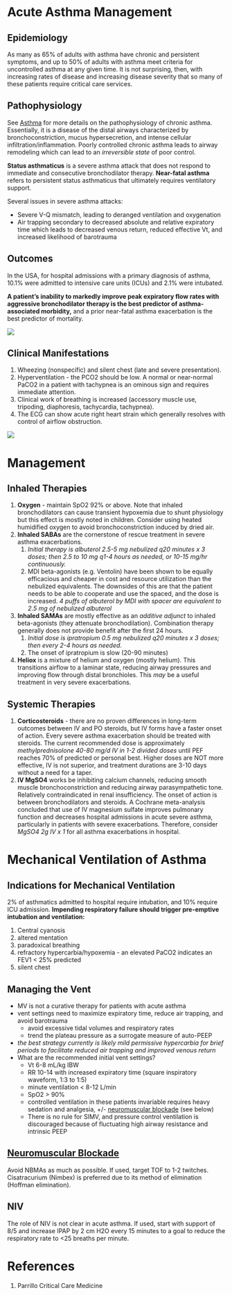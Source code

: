 # Acute Asthma Management
## Epidemiology
As many as 65% of adults with asthma have chronic and persistent symptoms, and up to 50% of adults with asthma meet criteria for uncontrolled asthma at any given time. It is not surprising, then, with increasing rates of disease and increasing disease severity that so many of these patients require critical care services.

## Pathophysiology
See [Asthma](Asthma.md) for more details on the pathophysiology of chronic asthma. Essentially, it is a disease of the distal airways characterized by bronchoconstriction, mucus hypersecretion, and intense cellular infiltration/inflammation. Poorly controlled chronic asthma leads to airway remodeling which can lead to an *irreversible state* of poor control.

**Status asthmaticus** is a severe asthma attack that does not respond to immediate and consecutive bronchodilator therapy.  **Near-fatal asthma** refers to persistent status asthmaticus that ultimately requires ventilatory support.

Several issues in severe asthma attacks:

- Severe V-Q mismatch, leading to deranged ventilation and oxygenation
- Air trapping secondary to decreased absolute and relative expiratory time which leads to decreased venous return, reduced effective Vt, and increased likelihood of barotrauma

## Outcomes 
In the USA, for hospital admissions with a primary diagnosis of asthma, 10.1% were admitted to intensive care units (ICUs) and 2.1% were intubated.

**A patient’s inability to markedly improve peak expiratory flow rates with aggressive bronchodilator therapy is the best predictor of asthma-associated morbidity,** and a prior near-fatal asthma exacerbation is the best predictor of mortality. 

![](_attachments/Pasted%20image%2020230422051106.png)

## Clinical Manifestations
1. Wheezing (nonspecific) and silent chest (late and severe presentation).
2. Hyperventilation - the PCO2 should be low. A normal or near-normal PaCO2 in a patient with tachypnea is an ominous sign and requires immediate attention.
3. Clinical work of breathing is increased (accessory muscle use, tripoding, diaphoresis, tachycardia, tachypnea).
4. The ECG can show acute right heart strain which generally resolves with control of airflow obstruction.

![](_attachments/Pasted%20image%2020230422051216.png)

# Management
## Inhaled Therapies
1. **Oxygen** - maintain SpO2 92% or above. Note that inhaled bronchodilators can cause transient hypoxemia due to shunt physiology but this effect is mostly noted in children. Consider using heated humidified oxygen to avoid bronchoconstriction induced by dried air.
2. **Inhaled SABAs** are the cornerstone of rescue treatment in severe asthma exacerbations.
	1. *Initial therapy is albuterol 2.5-5 mg nebulized q20 minutes x 3 doses; then 2.5 to 10 mg q1-4 hours as needed, or 10-15 mg/hr continuously.*
	2. MDI beta-agonists (e.g. Ventolin) have been shown to be equally efficacious and cheaper in cost and resource utilization than the nebulized equivalents. The downsides of this are that the patient needs to be able to cooperate and use the spaced, and the dose is increased. *4 puffs of albuterol  by MDI with spacer are equivalent to 2.5 mg of nebulized albuterol*
3. **Inhaled SAMAs** are mostly effective as an *additive adjunct* to inhaled beta-agonists (they attenuate bronchodilation). Combination therapy generally does not provide benefit after the first 24 hours.
	1. *Initial dose is ipratropium 0.5 mg nebulized q20 minutes x 3 doses; then every 2-4 hours as needed.*
	2. The onset of ipratropium is slow (20-90 minutes)
4. **Heliox** is a mixture of helium and oxygen (mostly helium). This transitions airflow to a laminar state, reducing airway pressures and improving flow through distal bronchioles. This *may* be a useful treatment in very severe exacerbations.

## Systemic Therapies
1. **Corticosteroids** - there are no proven differences in long-term outcomes between IV and PO steroids, but IV forms have a faster onset of action. Every severe asthma exacerbation should be treated with steroids. The current recommended dose is approximately *methylprednisolone 40-80 mg/d IV in 1-2 divided doses* until PEF reaches 70% of predicted or personal best. Higher doses are NOT more effective, IV is not superior, and treatment durations are 3-10 days without a need for a taper.
2. **IV MgSO4** works be inhibiting calcium channels, reducing smooth muscle bronchoconstriction and reducing airway parasympathetic tone. Relatively contraindicated in renal insufficiency. The onset of action is between bronchodilators and steroids. A Cochrane meta-analysis concluded that use of IV magnesium sulfate improves pulmonary function and decreases hospital admissions in acute severe asthma, particularly in patients with severe exacerbations. Therefore, consider *MgSO4 2g IV x 1* for all asthma exacerbations in hospital.

# Mechanical Ventilation of Asthma
## Indications for Mechanical Ventilation
2% of asthmatics admitted to hospital require intubation, and 10% require ICU admission. **Impending respiratory failure should trigger pre-emptive intubation and ventilation:**

1. Central cyanosis
2. altered mentation
3. paradoxical breathing
4. refractory hypercarbia/hypoxemia - an elevated PaCO2 indicates an FEV1 < 25% predicted
5. silent chest

## Managing the Vent
- MV is not a curative therapy for patients with acute asthma
- vent settings need to maximize expiratory time, reduce air trapping, and avoid barotrauma
	- avoid excessive tidal volumes and respiratory rates
	- trend the plateau pressure as a surrogate measure of auto-PEEP
- *the best strategy currently is likely mild permissive hypercarbia for brief periods to facilitate reduced air trapping and improved venous return*
- What are the recommended initial vent settings?
	- Vt 6-8 mL/kg IBW
	- RR 10-14 with increased expiratory time (square inspiratory waveform, 1:3 to 1:5)
	- minute ventilation < 8-12 L/min
	- SpO2 > 90%
	- controlled ventilation in these patients invariable requires heavy sedation and analgesia, +/- [neuromuscular blockade](../../Critical%20Care/Procedures/Neuromuscular%20Blockade.md) (see below)
	- There is no rule for SIMV, and pressure control ventilation is discouraged because of fluctuating high airway resistance and intrinsic PEEP

## [Neuromuscular Blockade](../../Critical%20Care/Procedures/Neuromuscular%20Blockade.md)
Avoid NBMAs as much as possible. If used, target TOF to 1-2 twitches. Cisatracurium (Nimbex) is preferred due to its method of elimination (Hoffman elimination).

## NIV
The role of NIV is not clear in acute asthma. If used, start with support of 8/5 and increase IPAP by 2 cm H2O every 15 minutes to a goal to reduce the respiratory rate to <25 breaths per minute.

# References
1. Parrillo Critical Care Medicine